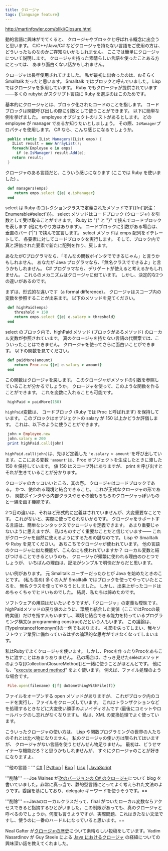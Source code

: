 ```yaml
---
title: クロージャ
tags: [language feature]
---
```


http://martinfowler.com/bliki/Closure.html

動的言語に興味がでてくると、
クロージャやブロックと呼ばれる概念に出会うと思います。
C/C++/Java/C# などクロージャを持たない言語をご使用の方は、
どういったものなのかご存知ないかもしれません。
ここでは簡単にクロージャについて説明します。
クロージャを持った素晴らしい言語を使ったことある方にとっては、
あまり面白くない話かもしれません。

クロージャは長年使用されてきました。
私が最初に出会ったのは、おそらく Smalltalk だったと思います。
Smalltalk ではブロックと呼んでいました。
Lisp ではクロージャを多用しています。
Ruby でもクロージャが提供されています——多くの rubyist がスクリプト言語に Ruby を選ぶのはこのためです。

基本的にクロージャとは、ブロック化されたコードのことを指します。
コードブロックは関数呼び出しの際に引数として使うことができます。
以下に簡単な例を挙げました。
employee オブジェクトのリストがあるとします。
どの employee が manager であるか知りたいとしましょう。
その際、``IsManager``プロパティを使用します。
C# なら、こんな感じになるでしょうか。

```c#
 public static IList Managers(IList emps) {
   IList result = new ArrayList();
   foreach(Employee e in emps)
     if (e.IsManager) result.Add(e);
   return result;
 }
```

クロージャのある言語だと、こういう感じになります (ここでは Ruby を使いました) 。

```ruby
 def managers(emps)
    return emps.select {|e| e.isManager}
 end
```

select は Ruby のコレクションクラスで定義されたメソッドです{{fn('訳注：Enumerable#select')}}。
select メソッドはコードブロック (クロージャ) を引数として受け取ることができます。
Ruby は "{" と "}" で挟んでコードブロックを表します (他にもやり方はあります)。
コードブロックに引数がある場合は、垂直のバー ("|") で挟んで宣言します。
select メソッドは emps 配列をイテレートして、
各要素に対してコードブロックを実行します。
そして、ブロック内で真と評価された要素で新たに配列を作り、戻します。

あなたがCプログラマなら、「そんなの関数ポインタでできるじゃん」と言うかもしれません。
あなたが Java プログラマなら、「無名クラスでできるよ」と言うかもしれません。
C# プログラマなら、デリゲートが使えると考えるかもしれません。
これらのメカニズムはクロージャに似ています。
しかし、決定的な2つの違いがあるのです。

まずは、形式的な違いです（a formal difference）。
クロージャはスコープ内の変数を参照することが出来ます。
以下のメソッドを見てください。

```ruby
 def highPaid(emps)
    threshold = 150
    return emps.select {|e| e.salary > threshold}
 end
```

select のブロック内で、highPaid メソッド (ブロックがあるメソッド) のローカル変数が参照されています。
真のクロージャを持たない言語の代替案では、こういったことはできません。
クロージャを使ってさらに面白いことができます。
以下の関数を見てください。

```ruby
 def paidMore(amount)
    return Proc.new {|e| e.salary > amount}
 end
```

この関数はクロージャを戻します。
このクロージャがメソッドの引数を参照していることが分かるでしょうか。
クロージャを使って、このような関数を作ることができます。
これを変数に入れることも可能です。

```ruby
 highPaid = paidMore(150)
```

``highPaid``変数は、
コードブロック (Ruby では Proc と呼ばれます) を保持しています。
このブロックはオブジェクトの salary が 150 以上かどうか評価します。
これは、以下のように使うことができます。

```ruby
 john = Employee.new
 john.salary = 200
 print highPaid.call(john)
```

``highPaid.call(john)``は、先ほど定義した ``'e.salary > amount'``を呼び出しています。ここにある変数 ``'amount'``は、Proc オブジェクトを生成したときに渡した 150 を保持しています。
値 150 はスコープ外にありますが、
print を呼び出すとそれが生きていることが分かります。

クロージャのカッコいいところ、其の壱。
クロージャはコードブロックである。
かつ、使われる環境と結合できること。
これが正式なクロージャの形であり、
関数ポインタやら内部クラスやらその他もろもろのクロージャっぽいものと一線を画す機能です。

2つ目の違いは、それほど形式的に定義はされていませんが、大変重要なことです。
これがないと、実際に使ってられないからです。
クロージャをサポートする言語は、簡単なシンタックスでクロージャを定義できます。
あまり重要じゃないように思えますが、
私はものすごく重要なことだと信じています——
これがクロージャを自然に使えるようにするための鍵なのです。
Lisp や Smalltalk や Ruby を見てください。
あちこちでクロージャが使われています。
他の言語のクロージャに似た機能が、こんなにも使われていますか？
ローカル変数と結びつけることできるというのも、
クロージャが頻繁に使われる理由のひとつでしょうが、
いちばんの理由は、記法がシンプルで明快だからだと思います。

いい例があります。
元 Smalltalk ユーザーだったひとが Java を始めたときのことです。
(私も含め) 多くの人が Smalltalk ではブロックを使ってやっていたところを、
無名クラスを使ってやろうとしました。
しかし、出来上がったコードはめちゃくちゃでヒドいものでした。
結局、私たちは諦めたのです。



ソフトウェアの用語はだいたいそうですが、「クロージャ」の定義も曖昧です。
highPaidメソッドの戻り値のように、環境と結合した実値（ここではProcの最終実値）だけを指す人もいますし、環境と結合できる能力を持っているプログラミング構文(a programming construct)だという人もいます。
この議論は、[TypeInstanceHomonym]]の一例でもあります。
礼節を失ってしまい、我々ソフトウェア業界に備わっているはずの論理的な思考ができなくなってしまいます。



私はRubyでよくクロージャを使います。
しかし、Procを作ったりProcをあちこちに渡すことはあまりありません。
私の場合は、さっき見せたselectメソッドのような[[CollectionClosureMethod]]と一緒に使うことがほとんどです。
他にも、"[execute around method](WikiWikiWeb:ExecuteAroundMethod)" をよく使います。
例えば、ファイル処理のような場合です。

```ruby
 File.open(filename) {|f| doSomethingWithFile(f)}
```

ファイルをオープンする open メソッドがありますが、
これがブロック内のコードを実行し、ファイルをクローズしています。
これはトランザクションなどを処理するときなどに大変使い勝手のよいイディオムです (最後にコミットやロールバックのし忘れがなくなります)。
私は、XML の変換処理でよく使っています。

こういったクロージャの使い方は、
Lisp や関数プログラミングの世界の人たちのそれとは比べ物になりません。
私のクロージャの使い方は限られてはいますが、
クロージャがない言語を使うとぜんぜん物足りません。
最初は、どうせマイナーな機能だろ？と思うかもしれませんが、
すぐにクロージャのことが好きになりますよ。

'''他の言語：''' [C#](http://joe.truemesh.com/blog//000390.html) | [Python](http://ivan.truemesh.com/archives/000392.html) | [Boo](http://boo.codehaus.org/Martin+Fowler%27s+closure+examples+in+boo) | [Lisp](http://stefanroock.blogspot.com/2006/08/closures-in-common-lisp.html) | [JavaScript](http://nonn-et-twk.net/twk/node/50)

'''削除''' ==Joe Walnes が[次のバージョンの C# のクロージャ](http://joe.truemesh.com/blog//000390.html)について blog を書いていました。非常に真っ当で、静的型言語にとってよく考えられた文法のようです。委譲を基にしており、delegate キーワードを使うそうです。==

'''削除''' ==Javaのローカルクラスだって、final がついたローカル変数ならアクセスできると指摘するひとがいました。この制限があっても、真のクロージャと呼べるのでしょうか。何度も言うようですが、実際問題、これはきたない文法ですし、使うのに一番のハードルになっていると思います。==

Neal Gafter が[クロージャの歴史](http://gafter.blogspot.com/2007/01/definition-of-closures.html)について素晴らしい投稿をしています。Vadim Nasardinov が Guy Steele による [Java におけるクロージャ](http://article.gmane.org/gmane.comp.lang.lightweight/2274) の経緯についての興味深い話を教えてくれました。
